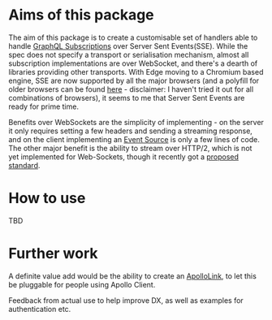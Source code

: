 # Aims of this package

The aim of this package is to create a customisable set of handlers able to handle [GraphQL Subscriptions](https://graphql.github.io/graphql-spec/draft/#sec-Subscription) over Server Sent Events(SSE). While the spec does not specify a transport or serialisation mechanism, almost all subscription implementations are over WebSocket, and there's a dearth of libraries providing other transports. With Edge moving to a Chromium based engine, SSE are now supported by all the major browsers (and a polyfill for older browsers can be found [here](https://github.com/Yaffle/EventSource) - disclaimer: I haven't tried it out for all combinations of browsers), it seems to me that Server Sent Events are ready for prime time. 

Benefits over WebSockets are the simplicity of implementing - on the server it only requires setting a few headers and sending a streaming response, and on the client implementing an [Event Source](https://developer.mozilla.org/en-US/docs/Web/API/EventSource) is only a few lines of code. The other major benefit is the ability to stream over HTTP/2, which is not yet implemented for Web-Sockets, though it recently got a [proposed standard](https://tools.ietf.org/html/rfc8441).


# How to use

TBD

# Further work

A definite value add would be the ability to create an [ApolloLink](https://github.com/apollographql/apollo-link), to let this be pluggable for people using Apollo Client.

Feedback from actual use to help improve DX, as well as examples for authentication etc.
